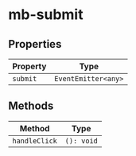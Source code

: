 # mb-submit

## Properties

| Property | Type                |
|----------|---------------------|
| `submit` | `EventEmitter<any>` |

## Methods

| Method        | Type       |
|---------------|------------|
| `handleClick` | `(): void` |
